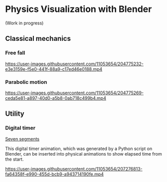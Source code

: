 # Physics Visualization with Blender

(Work in progress)

## Classical mechanics

### Free fall

https://user-images.githubusercontent.com/11053654/204775232-e3e3159e-f5e0-441f-88a9-c17ed46e0188.mp4

### Parabolic motion

https://user-images.githubusercontent.com/11053654/204775269-ceda5e81-a897-40d0-a5b8-0ab718c499b4.mp4

## Utility

### Digital timer

[Seven segments](Util/seven_segment.blend)

This digital timer animation, which was generated by a Python script on Blender, can be inserted into physical animations to show elapsed time from the start.

https://user-images.githubusercontent.com/11053654/207276813-fa64358f-e990-455d-bcb9-a943714190fe.mp4
